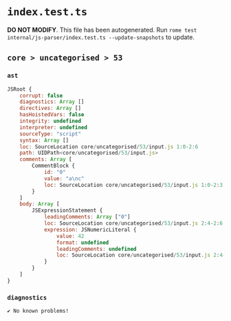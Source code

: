 # `index.test.ts`

**DO NOT MODIFY**. This file has been autogenerated. Run `rome test internal/js-parser/index.test.ts --update-snapshots` to update.

## `core > uncategorised > 53`

### `ast`

```javascript
JSRoot {
	corrupt: false
	diagnostics: Array []
	directives: Array []
	hasHoistedVars: false
	integrity: undefined
	interpreter: undefined
	sourceType: "script"
	syntax: Array []
	loc: SourceLocation core/uncategorised/53/input.js 1:0-2:6
	path: UIDPath<core/uncategorised/53/input.js>
	comments: Array [
		CommentBlock {
			id: "0"
			value: "a\nc"
			loc: SourceLocation core/uncategorised/53/input.js 1:0-2:3
		}
	]
	body: Array [
		JSExpressionStatement {
			leadingComments: Array ["0"]
			loc: SourceLocation core/uncategorised/53/input.js 2:4-2:6
			expression: JSNumericLiteral {
				value: 42
				format: undefined
				leadingComments: undefined
				loc: SourceLocation core/uncategorised/53/input.js 2:4-2:6
			}
		}
	]
}
```

### `diagnostics`

```
✔ No known problems!

```
